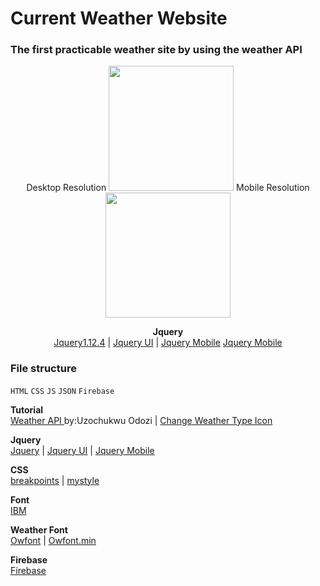# Current Weather Website

### The first practicable weather site by using the weather API
<p align="center">
Desktop Resolution
<img src="https://www.fstyle67.com/Fstyle67/m14_img/01.png" height="200px">
Mobile Resolution
<img src="https://www.fstyle67.com/Fstyle67/m14_img/02.png" height="200px">
</p>
<p align="center">
  <b>Jquery</b><br>
  <a href="https://code.jquery.com/jquery-1.12.4.js">Jquery1.12.4</a> |
  <a href="https://code.jquery.com/ui/1.12.1/jquery-ui.js">Jquery UI</a> |
  <a href="https://code.jquery.com/mobile/1.4.5/jquery.mobile-1.4.5.min.css">Jquery Mobile</a> 
  <a href="https://code.jquery.com/mobile/1.4.5/jquery.mobile-1.4.5.min.css">Jquery Mobile</a> 
</p>

### File structure
`HTML` `CSS` `JS` `JSON` `Firebase`


<b>Tutorial</b><br>
<a href="https://www.youtube.com/watch?v=KT6Jaxl0JM4&t=850ss"> Weather API </a> by:Uzochukwu Odozi |
<a href="https://websygen.github.io/owfont/"> Change Weather Type Icon </a>

<b>Jquery</b><br>
  <a href="https://code.jquery.com/jquery-1.12.4.js">Jquery</a> |
  <a href="https://code.jquery.com/ui/1.12.1/jquery-ui.js">Jquery UI</a> |
  <a href="https://code.jquery.com/mobile/1.4.5/jquery.mobile-1.4.5.min.css">Jquery Mobile</a> 

<b>CSS</b><br>
  <a href="https://github.com/LeonYFH/Current_Weather/blob/master/mid013/css/breakpoint.css">breakpoints</a> |
  <a href="https://github.com/LeonYFH/Current_Weather/blob/master/mid013/css/mystyle.css">mystyle</a>

<b>Font</b><br>
  <a href="https://fonts.googleapis.com/css?family=IBM+Plex+Sans">IBM</a>

<b>Weather Font</b><br>
  <a href="https://github.com/LeonYFH/Current_Weather/blob/master/mid013/css/owfont-regular.css">Owfont</a> |
  <a href="https://github.com/LeonYFH/Current_Weather/blob/master/mid013/css/owfont-regular.min.css">Owfont.min</a>

<b>Firebase</b><br>
  <a href="https://www.gstatic.com/firebasejs/4.12.1/firebase.js">Firebase</a>
